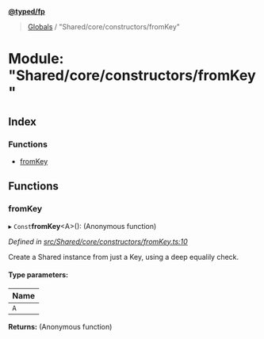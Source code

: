 **[@typed/fp](../README.md)**

> [Globals](../globals.md) / "Shared/core/constructors/fromKey"

# Module: "Shared/core/constructors/fromKey"

## Index

### Functions

* [fromKey](_shared_core_constructors_fromkey_.md#fromkey)

## Functions

### fromKey

▸ `Const`**fromKey**\<A>(): (Anonymous function)

*Defined in [src/Shared/core/constructors/fromKey.ts:10](https://github.com/TylorS/typed-fp/blob/559f273/src/Shared/core/constructors/fromKey.ts#L10)*

Create a Shared instance from just a Key, using a deep equalily check.

#### Type parameters:

Name |
------ |
`A` |

**Returns:** (Anonymous function)
